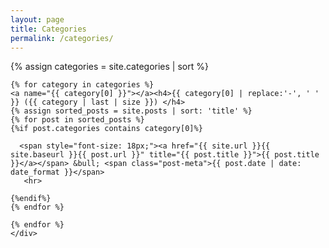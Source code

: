 ```yaml
---
layout: page
title: Categories
permalink: /categories/
---
```

<div>
    {% assign categories = site.categories | sort %}
    
   

    {% for category in categories %}
    <a name="{{ category[0] }}"></a><h4>{{ category[0] | replace:'-', ' ' }} ({{ category | last | size }}) </h4>
    {% assign sorted_posts = site.posts | sort: 'title' %}
    {% for post in sorted_posts %}
    {%if post.categories contains category[0]%}

      <span style="font-size: 18px;"><a href="{{ site.url }}{{ site.baseurl }}{{ post.url }}" title="{{ post.title }}">{{ post.title }}</a></span> &bull; <span class="post-meta">{{ post.date | date: date_format }}</span>
       <hr>

    {%endif%}
    {% endfor %}

    {% endfor %}
    </div>
